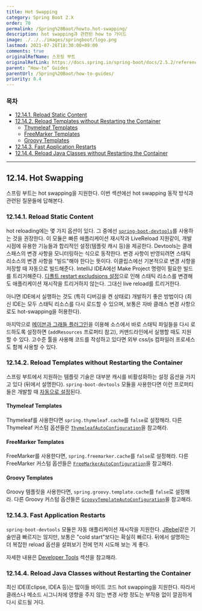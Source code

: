```yaml
---
title: Hot Swapping
category: Spring Boot 2.X
order: 70
permalink: /Spring%20Boot/howto.hot-swapping/
description: hot swapping과 관련된 how to 가이드
image: ./../../images/springboot/logo.png
lastmod: 2021-07-26T18:30:00+09:00
comments: true
originalRefName: 스프링 부트
originalRefLink: https://docs.spring.io/spring-boot/docs/2.5.2/reference/htmlsingle/#howto.hotswapping
parent: “How-to” Guides
parentUrl: /Spring%20Boot/how-to-guides/
priority: 0.4
---
```


### 목차

- [12.14.1. Reload Static Content](#12141-reload-static-content)
- [12.14.2. Reload Templates without Restarting the Container](#12142-reload-templates-without-restarting-the-container)
  + [Thymeleaf Templates](#thymeleaf-templates)
  + [FreeMarker Templates](#freemarker-templates)
  + [Groovy Templates](#groovy-templates)
- [12.14.3. Fast Application Restarts](#12143-fast-application-restarts)
- [12.14.4. Reload Java Classes without Restarting the Container](#12144-reload-java-classes-without-restarting-the-container)

---

## 12.14. Hot Swapping

스프링 부트는 hot swapping을 지원한다. 이번 섹션에선 hot swapping 동작 방식과 관련된 질문들에 답해본다.

### 12.14.1. Reload Static Content

hot reloading에는 몇 가지 옵션이 있다. 그 중에선 [`spring-boot-devtools`](../developing-with-spring-boot/#68-developer-tools)를 사용하는 것을 권장한다. 이 모듈은 빠른 애플리케이션 재시작과 LiveReload 지원같이, 개발 시점에 유용한 기능들과 합리적인 설정(템플릿 캐시 등)을 제공한다. Devtools는 클래스패스의 변경 사항을 모니터링하는 식으로 동작한다. 변경 사항이 반영되려면 스태틱 리소스의 변경 사항을 "빌드"해야 한다는 뜻이다. 이클립스에선 기본적으로 변경 사항을 저장할 때 자동으로 빌드해준다. IntelliJ IDEA에선 Make Project 명령이 필요한 빌드를 트리거해준다. [디폴트 restart excludsions 설정](../developing-with-spring-boot/#excluding-resources)으로 인해 스태틱 리소스를 변경해도 애플리케이션 재시작을 트리거하지 않는다. 그대신 live reload를 트리거한다.

아니면 IDE에서 실행하는 것도 (특히 디버깅을 켠 상태로) 개발하기 좋은 방법이다 (최신 IDE는 모두 스태틱 리소스를 다시 로드할 수 있으며, 보통은 자바 클래스 변경 사항으로도 hot-swapping을 허용한다).

마지막으로 [메이븐과 그래들 플러그인](../build-tool-plugins)을 이용해 소스에서 바로 스태틱 파일들을 다시 로드하도록 설정하면 (`addResources` 프로퍼티 참고), 커맨드라인에서 실행할 때도 지원할 수 있다. 고수준 툴을 사용해 코드를 작성하고 있다면 외부 css/js 컴파일러 프로세스도 함께 사용할 수 있다.

### 12.14.2. Reload Templates without Restarting the Container

스프링 부트에서 지원하는 템플릿 기술은 대부분 캐시를 비활성화하는 설정 옵션을 가지고 있다 (뒤에서 설명한다). `spring-boot-devtools` 모듈을 사용한다면 이런 프로퍼티들은 개발할 때 [자동으로 설정](../developing-with-spring-boot#681-property-defaults)된다.

#### Thymeleaf Templates

Thymeleaf를 사용한다면 `spring.thymeleaf.cache`를 `false`로 설정해라. 다른 Thymeleaf 커스텀 옵션들은 [`ThymeleafAutoConfiguration`](https://github.com/spring-projects/spring-boot/tree/v2.5.2/spring-boot-project/spring-boot-autoconfigure/src/main/java/org/springframework/boot/autoconfigure/thymeleaf/ThymeleafAutoConfiguration.java)을 참고해라.

#### FreeMarker Templates

FreeMarker를 사용한다면, `spring.freemarker.cache`를 `false`로 설정해라. 다른 FreeMarker 커스텀 옵션들은 [`FreeMarkerAutoConfiguration`](https://github.com/spring-projects/spring-boot/tree/v2.5.2/spring-boot-project/spring-boot-autoconfigure/src/main/java/org/springframework/boot/autoconfigure/freemarker/FreeMarkerAutoConfiguration.java)을 참고해라.

#### Groovy Templates

Groovy 템플릿을 사용한다면, `spring.groovy.template.cache`를 `false`로 설정해라. 다른 Groovy 커스텀 옵션들은 [`GroovyTemplateAutoConfiguration`](https://github.com/spring-projects/spring-boot/tree/v2.5.2/spring-boot-project/spring-boot-autoconfigure/src/main/java/org/springframework/boot/autoconfigure/groovy/template/GroovyTemplateAutoConfiguration.java)을  참고해라.

### 12.14.3. Fast Application Restarts

`spring-boot-devtools` 모듈은 자동 애플리케이션 재시작을 지원한다. [JRebel](https://www.jrebel.com/products/jrebel)같은 기술만큼 빠르지는 않지만, 보통은 "cold start"보다는 확실히 빠르다. 뒤에서 설명하는 더 복잡한 reload 옵션을 살펴보기 전에 먼저 시도해 보는 게 좋다.

자세한 내용은 [Developer Tools](../developing-with-spring-boot#68-developer-tools) 섹션을 참고해라.

### 12.14.4. Reload Java Classes without Restarting the Container

최신 IDE(Eclipse, IDEA 등)는 많이들 바이트 코드 hot swapping을 지원한다. 따라서 클래스나 메소드 시그니처에 영향을 주지 않는 변경 사항 정도는 부작용 없이 깔끔하게 다시 로드될 거다.


